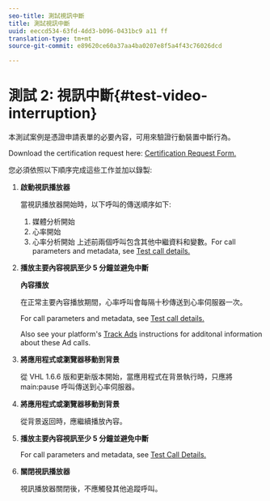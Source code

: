```yaml
---
seo-title: 測試視訊中斷
title: 測試視訊中斷
uuid: eeccd534-63fd-4dd3-b096-0431bc9 a11 ff
translation-type: tm+mt
source-git-commit: e89620ce60a37aa4ba0207e8f5a4f43c76026dcd

---
```



# 測試 2: 視訊中斷{#test-video-interruption}

本測試案例是憑證申請表單的必要內容，可用來驗證行動裝置中斷行為。

Download the certification request here: [Certification Request Form.](cert_req_form_nielsen.docx)

您必須依照以下順序完成這些工作並加以錄製:

1. **啟動視訊播放器**

   當視訊播放器開始時，以下呼叫的傳送順序如下:

   1. 媒體分析開始
   1. 心率開始
   1. 心率分析開始
   上述前兩個呼叫包含其他中繼資料和變數。For call parameters and metadata, see [Test call details.](/help/sdk-implement/validation/test-call-details.md)

1. **播放主要內容視訊至少 5 分鐘並避免中斷**

   **內容播放**

   在正常主要內容播放期間，心率呼叫會每隔十秒傳送到心率伺服器一次。

   For call parameters and metadata, see [Test call details.](/help/sdk-implement/validation/test-call-details.md)

   Also see your platform's [Track Ads](/help/sdk-implement/track-ads/track-ads-overview.md) instructions for additonal information about these Ad calls.

1. **將應用程式或瀏覽器移動到背景**

   從 VHL 1.6.6 版和更新版本開始，當應用程式在背景執行時，只應將 main:pause 呼叫傳送到心率伺服器。

1. **將應用程式或瀏覽器移動到背景**

   從背景返回時，應繼續播放內容。

1. **播放主要內容視訊至少 5 分鐘並避免中斷**

   For call parameters and metadata, see [Test Call Details.](/help/sdk-implement/validation/test-call-details.md)

1. **關閉視訊播放器**

   視訊播放器關閉後，不應觸發其他追蹤呼叫。

